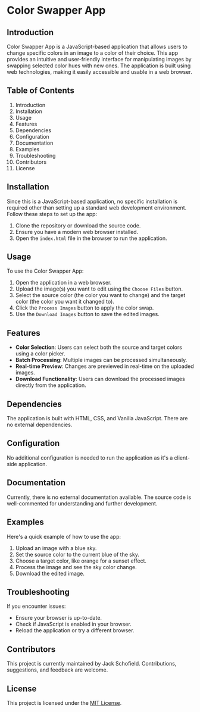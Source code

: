# Color Swapper App

## Introduction

Color Swapper App is a JavaScript-based application that allows users to change specific colors in an image to a color of their choice. This app provides an intuitive and user-friendly interface for manipulating images by swapping selected color hues with new ones. The application is built using web technologies, making it easily accessible and usable in a web browser.

## Table of Contents

1. Introduction
2. Installation
3. Usage
4. Features
5. Dependencies
6. Configuration
7. Documentation
8. Examples
9. Troubleshooting
10. Contributors
11. License

## Installation

Since this is a JavaScript-based application, no specific installation is required other than setting up a standard web development environment. Follow these steps to set up the app:

1. Clone the repository or download the source code.
2. Ensure you have a modern web browser installed.
3. Open the `index.html` file in the browser to run the application.

## Usage

To use the Color Swapper App:

1. Open the application in a web browser.
2. Upload the image(s) you want to edit using the `Choose Files` button.
3. Select the source color (the color you want to change) and the target color (the color you want it changed to).
4. Click the `Process Images` button to apply the color swap.
5. Use the `Download Images` button to save the edited images.

## Features

- **Color Selection**: Users can select both the source and target colors using a color picker.
- **Batch Processing**: Multiple images can be processed simultaneously.
- **Real-time Preview**: Changes are previewed in real-time on the uploaded images.
- **Download Functionality**: Users can download the processed images directly from the application.

## Dependencies

The application is built with HTML, CSS, and Vanilla JavaScript. There are no external dependencies.

## Configuration

No additional configuration is needed to run the application as it's a client-side application.

## Documentation

Currently, there is no external documentation available. The source code is well-commented for understanding and further development.

## Examples

Here's a quick example of how to use the app:

1. Upload an image with a blue sky.
2. Set the source color to the current blue of the sky.
3. Choose a target color, like orange for a sunset effect.
4. Process the image and see the sky color change.
5. Download the edited image.

## Troubleshooting

If you encounter issues:

- Ensure your browser is up-to-date.
- Check if JavaScript is enabled in your browser.
- Reload the application or try a different browser.

## Contributors

This project is currently maintained by Jack Schofield. Contributions, suggestions, and feedback are welcome.

## License

This project is licensed under the [MIT License](LICENSE.md).
